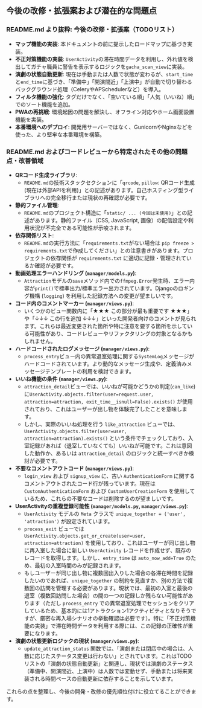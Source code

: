 ## 今後の改修・拡張案および潜在的な問題点

### README.md より抜粋: 今後の改修・拡張案（TODOリスト）

*   **マップ機能の実装**: 本ドキュメントの前に提示したロードマップに基づき実装。
*   **不正対策機能の実装**: `UserActivity`の滞在時間データを利用し、外れ値を検出してガチャ職員に警告を表示するロジックを`gacha_scan_view`に実装。
*   **演劇の状態自動更新**: 現在は手動または人数で状態が変わるが、`start_time`と`end_time`に基づき、「準備中」「開演間近」「上演中」が自動で切り替わるバックグラウンド処理（CeleryやAPSchedulerなど）を導入。
*   **フィルタ機能の強化**: タグだけでなく、「空いている順」「人気（いいね）順」でのソート機能を追加。
*   **PWAの再挑戦**: 環境起因の問題を解決し、オフライン対応やホーム画面設置機能を実装。
*   **本番環境へのデプロイ**: 開発用サーバーではなく、GunicornやNginxなどを使った、より堅牢な本番環境を構築。

### README.md およびコードレビューから特定されたその他の問題点・改善領域

*   **QRコード生成ライブラリ**:
    *   `README.md`の技術スタックセクションに「`qrcode`, `pillow`: QRコード生成 (現在は外部APIを利用)」との記述があります。自己ホスティング型ライブラリへの完全移行または現状の再確認が必要です。
*   **静的ファイル管理**:
    *   `README.md`のプロジェクト構造に「`static/ ... (今回は未使用)`」との記述があります。静的ファイル（CSS, JavaScript, 画像）の配信設定や利用状況が不完全である可能性が示唆されます。
*   **依存関係リスト**:
    *   `README.md`の実行方法に「`requirements.txt`がない場合は `pip freeze > requirements.txt`で作成してください」との注意書きがあります。プロジェクトの依存関係が `requirements.txt` に適切に記録・管理されているか確認が必要です。
*   **動画処理エラーハンドリング (`manager/models.py`)**:
    *   `Attraction`モデルの`save`メソッド内での`ffmpeg.Error`発生時、エラー内容が`print()`で標準出力/標準エラー出力されています。Djangoのロギング機構 (`logging`) を利用した記録方法への変更が望ましいです。
*   **コード内のコメントマーカー (`manager/views.py`)**:
    *   いくつかのビュー関数内に「★★★ この部分が最も重要です ★★★」や「↓↓↓ この行を追加 ↓↓↓」といった開発者向けのコメントが見られます。これらは最近変更された箇所や特に注意を要する箇所を示している可能性があり、コードレビューやリファクタリングの対象となるかもしれません。
*   **ハードコードされたログメッセージ (`manager/views.py`)**:
    *   `process_entry`ビュー内の異常退室処理に関する`SystemLog`メッセージがハードコードされています。より動的なメッセージ生成や、定義済みメッセージテンプレートの利用を検討できます。
*   **いいね機能の条件 (`manager/views.py`)**:
    *   `attraction_detail`ビューでは、いいねが可能かどうかの判定(`can_like`)に`UserActivity.objects.filter(user=request.user, attraction=attraction, exit_time__isnull=False).exists()` が使用されており、これはユーザーが出し物を体験完了したことを意味します。
    *   しかし、実際のいいね処理を行う `like_attraction` ビューでは、`UserActivity.objects.filter(user=user, attraction=attraction).exists()` という条件でチェックしており、入室記録があれば（退室していなくても）いいねが可能です。これは意図した動作か、あるいは `attraction_detail` のロジックと統一すべきか検討が必要です。
*   **不要なコメントアウトコード (`manager/views.py`)**:
    *   `login_view` および `signup_view` に、古い `AuthenticationForm` に関するコメントアウトされたコード行が残っています。現在は `CustomAuthenticationForm` および `CustomUserCreationForm` を使用しているため、これらの不要なコードは削除するのが望ましいです。
*   **UserActivityの重複登録可能性 (`manager/models.py`, `manager/views.py`)**:
    *   `UserActivity` モデルの `Meta` クラスで `unique_together = ('user', 'attraction')` が設定されています。
    *   `process_exit` ビューでは `UserActivity.objects.get_or_create(user=user, attraction=attraction)` を使用しており、これはユーザーが同じ出し物に再入室した場合に新しい `UserActivity` レコードを作成せず、既存のレコードを取得します。しかし、`entry_time` は `auto_now_add=True` のため、最初の入室時間のみが記録されます。
    *   もしユーザーが同じ出し物に複数回出入りした場合の各滞在時間を記録したいのであれば、`unique_together` の制約を見直すか、別の方法で複数回の訪問を管理する必要があります。現状では、最初の入室と最後の退室（複数回訪問した場合）の間の一つの記録しか残らない可能性があります（ただし `process_entry` での異常退室処理でセッションをクリアしているため、基本的には1アトラクション1アクティビティとなりそうですが、厳密な再入場シナリオの挙動確認は必要です）。特に「不正対策機能の実装」で滞在時間データを利用する際には、この記録の正確性が重要になります。
*   **演劇の状態更新ロジックの現状 (`manager/views.py`)**:
    *   `update_attraction_status` 関数では、「演劇または閉店中の場合は、人数に応じたステータス変更は行わない」とされています。これはTODOリストの「演劇の状態自動更新」と関連し、現状では演劇のステータス（準備中、開演間近、上演中）は人数では変動せず、手動または将来実装される時間ベースの自動更新に依存することを示しています。

これらの点を整理し、今後の開発・改修の優先順位付けに役立てることができます。
